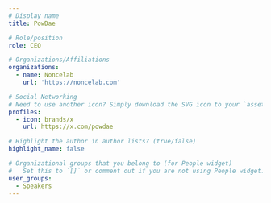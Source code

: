 ```yaml
---
# Display name
title: PowDae

# Role/position
role: CEO

# Organizations/Affiliations
organizations:
  - name: Noncelab
    url: 'https://noncelab.com'

# Social Networking
# Need to use another icon? Simply download the SVG icon to your `assets/media/icons/` folder.
profiles:
  - icon: brands/x
    url: https://x.com/powdae

# Highlight the author in author lists? (true/false)
highlight_name: false

# Organizational groups that you belong to (for People widget)
#   Set this to `[]` or comment out if you are not using People widget.
user_groups:
  - Speakers
---
```

